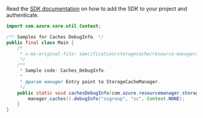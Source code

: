 Read the [SDK documentation](https://github.com/Azure/azure-sdk-for-java/blob/azure-resourcemanager-storagecache_1.0.0-beta.5/sdk/storagecache/azure-resourcemanager-storagecache/README.md) on how to add the SDK to your project and authenticate.

```java
import com.azure.core.util.Context;

/** Samples for Caches DebugInfo. */
public final class Main {
    /*
     * x-ms-original-file: specification/storagecache/resource-manager/Microsoft.StorageCache/stable/2022-01-01/examples/Caches_DebugInfo.json
     */
    /**
     * Sample code: Caches_DebugInfo.
     *
     * @param manager Entry point to StorageCacheManager.
     */
    public static void cachesDebugInfo(com.azure.resourcemanager.storagecache.StorageCacheManager manager) {
        manager.caches().debugInfo("scgroup", "sc", Context.NONE);
    }
}
```
